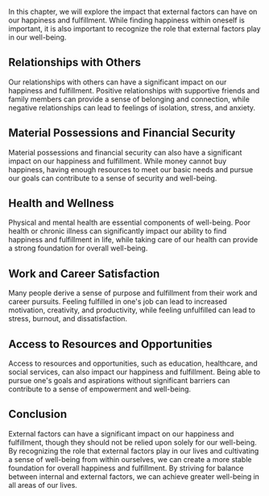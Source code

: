 
In this chapter, we will explore the impact that external factors can have on our happiness and fulfillment. While finding happiness within oneself is important, it is also important to recognize the role that external factors play in our well-being.

Relationships with Others
-------------------------

Our relationships with others can have a significant impact on our happiness and fulfillment. Positive relationships with supportive friends and family members can provide a sense of belonging and connection, while negative relationships can lead to feelings of isolation, stress, and anxiety.

Material Possessions and Financial Security
-------------------------------------------

Material possessions and financial security can also have a significant impact on our happiness and fulfillment. While money cannot buy happiness, having enough resources to meet our basic needs and pursue our goals can contribute to a sense of security and well-being.

Health and Wellness
-------------------

Physical and mental health are essential components of well-being. Poor health or chronic illness can significantly impact our ability to find happiness and fulfillment in life, while taking care of our health can provide a strong foundation for overall well-being.

Work and Career Satisfaction
----------------------------

Many people derive a sense of purpose and fulfillment from their work and career pursuits. Feeling fulfilled in one's job can lead to increased motivation, creativity, and productivity, while feeling unfulfilled can lead to stress, burnout, and dissatisfaction.

Access to Resources and Opportunities
-------------------------------------

Access to resources and opportunities, such as education, healthcare, and social services, can also impact our happiness and fulfillment. Being able to pursue one's goals and aspirations without significant barriers can contribute to a sense of empowerment and well-being.

Conclusion
----------

External factors can have a significant impact on our happiness and fulfillment, though they should not be relied upon solely for our well-being. By recognizing the role that external factors play in our lives and cultivating a sense of well-being from within ourselves, we can create a more stable foundation for overall happiness and fulfillment. By striving for balance between internal and external factors, we can achieve greater well-being in all areas of our lives.
